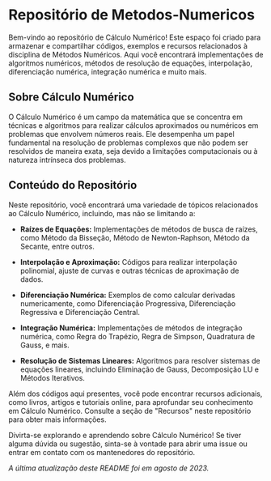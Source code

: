 # Repositório de Metodos-Numericos

Bem-vindo ao repositório de Cálculo Numérico! Este espaço foi criado para armazenar e compartilhar códigos, exemplos e recursos relacionados à disciplina de Métodos Numéricos. Aqui você encontrará implementações de algoritmos numéricos, métodos de resolução de equações, interpolação, diferenciação numérica, integração numérica e muito mais.

## Sobre Cálculo Numérico

O Cálculo Numérico é um campo da matemática que se concentra em técnicas e algoritmos para realizar cálculos aproximados ou numéricos em problemas que envolvem números reais. Ele desempenha um papel fundamental na resolução de problemas complexos que não podem ser resolvidos de maneira exata, seja devido a limitações computacionais ou à natureza intrínseca dos problemas.

## Conteúdo do Repositório

Neste repositório, você encontrará uma variedade de tópicos relacionados ao Cálculo Numérico, incluindo, mas não se limitando a:

- **Raízes de Equações:** Implementações de métodos de busca de raízes, como Método da Bisseção, Método de Newton-Raphson, Método da Secante, entre outros.

- **Interpolação e Aproximação:** Códigos para realizar interpolação polinomial, ajuste de curvas e outras técnicas de aproximação de dados.

- **Diferenciação Numérica:** Exemplos de como calcular derivadas numericamente, como Diferenciação Progressiva, Diferenciação Regressiva e Diferenciação Central.

- **Integração Numérica:** Implementações de métodos de integração numérica, como Regra do Trapézio, Regra de Simpson, Quadratura de Gauss, e mais.

- **Resolução de Sistemas Lineares:** Algoritmos para resolver sistemas de equações lineares, incluindo Eliminação de Gauss, Decomposição LU e Métodos Iterativos.

Além dos códigos aqui presentes, você pode encontrar recursos adicionais, como livros, artigos e tutoriais online, para aprofundar seu conhecimento em Cálculo Numérico. Consulte a seção de "Recursos" neste repositório para obter mais informações.

Divirta-se explorando e aprendendo sobre Cálculo Numérico! Se tiver alguma dúvida ou sugestão, sinta-se à vontade para abrir uma issue ou entrar em contato com os mantenedores do repositório.

*A última atualização deste README foi em agosto de 2023.*
